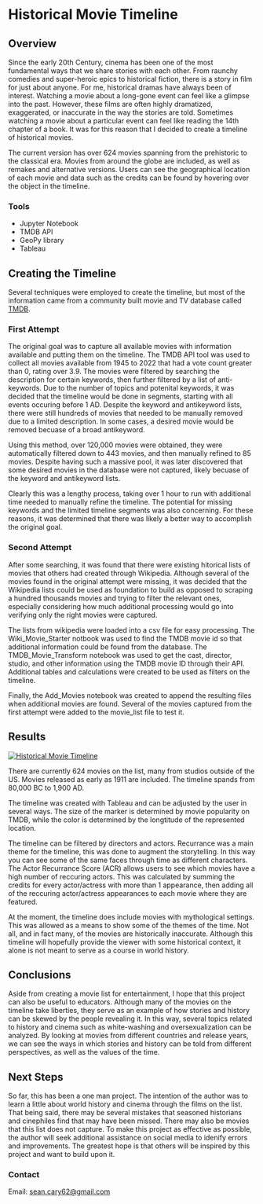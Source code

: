 # Historical Movie Timeline

## Overview
Since the early 20th Century, cinema has been one of the most fundamental ways that we share stories with each other. From raunchy comedies and super-heroic epics to historical fiction, there is a story in film for just about anyone. For me, historical dramas have always been of interest. Watching a movie about a long-gone event can feel like a glimpse into the past. However, these films are often highly dramatized, exaggerated, or inaccurate in the way the stories are told. Sometimes watching a movie about a particular event can feel like reading the 14th chapter of a book. It was for this reason that I decided to create a timeline of historical movies. 

The current version has over 624 movies spanning from the prehistoric to the classical era. Movies from around the globe are included, as well as remakes and alternative versions. Users can see the geographical location of each movie and data such as the credits can be found by hovering over the object in the timeline.

### Tools
- Jupyter Notebook
- TMDB API
- GeoPy library
- Tableau

## Creating the Timeline

Several techniques were employed to create the timeline, but most of the information came from a community built movie and TV database called [TMDB](https://www.themoviedb.org/?language=en-US). 

### First Attempt
The original goal was to capture all available movies with information available and putting them on the timeline. The TMDB API tool was used to collect all movies available from 1945 to 2022 that had a vote count greater than 0, rating over 3.9. The movies were filtered by searching the description for certain keywords, then further filtered by a list of anti-keywords. Due to the number of topics and potenital keywords, it was decided that the timeline would be done in segments, starting with all events occuring before 1 AD. Despite the keyword and antikeyword lists, there were still hundreds of movies that needed to be manually removed due to a limited description. In some cases, a desired movie would be removed becuase of a broad antikeyword. 

Using this method, over 120,000 movies were obtained, they were automatically filtered down to 443 movies, and then manually refined to 85 movies. Despite having such a massive pool, it was later discovered that some desired movies in the database were not captured, likely becuase of the keyword and antikeyword lists. 

Clearly this was a lengthy process, taking over 1 hour to run with additional time needed to manually refine the timeline. The potential for missing keywords and the limited timeline segments was also concerning. For these reasons, it was determined that there was likely a better way to accomplish the original goal.

### Second Attempt

After some searching, it was found that there were existing hitorical lists of movies that others had created through Wikipedia. Although several of the movies found in the original attempt were missing, it was decided that the Wikipedia lists could be used as foundation to build as opposed to scraping a hundred thousands movies and trying to filter the relevant ones, especially considering how much additional processing would go into verifying only the right movies were captured. 

The lists from wikipedia were loaded into a csv file for easy processing. The Wiki_Movie_Starter notbook was used to find the TMDB movie id so that additional information could be found from the database. The TMDB_Movie_Transform notebook was used to get the cast, director, studio, and other information using the TMDB movie ID through their API. Additional tables and calculations were created to be used as filters on the timeline.

Finally, the Add_Movies notebook was created to append the resulting files when additional movies are found. Several of the movies captured from the first attempt were added to the movie_list file to test it.

## Results

<div class='tableauPlaceholder' id='viz1650727903504' style='position: relative'><noscript><a href='#'><img alt='Historical Movie Timeline ' src='https:&#47;&#47;public.tableau.com&#47;static&#47;images&#47;Hi&#47;HistoricalMovieTimelineComplete&#47;HistoricalMovieTimeline&#47;1_rss.png' style='border: none' /></a></noscript><object class='tableauViz'  style='display:none;'><param name='host_url' value='https%3A%2F%2Fpublic.tableau.com%2F' /> <param name='embed_code_version' value='3' /> <param name='site_root' value='' /><param name='name' value='HistoricalMovieTimelineComplete&#47;HistoricalMovieTimeline' /><param name='tabs' value='no' /><param name='toolbar' value='yes' /><param name='static_image' value='https:&#47;&#47;public.tableau.com&#47;static&#47;images&#47;Hi&#47;HistoricalMovieTimelineComplete&#47;HistoricalMovieTimeline&#47;1.png' /> <param name='animate_transition' value='yes' /><param name='display_static_image' value='yes' /><param name='display_spinner' value='yes' /><param name='display_overlay' value='yes' /><param name='display_count' value='yes' /><param name='language' value='en-US' /><param name='filter' value='publish=yes' /></object></div>                <script type='text/javascript'>                    var divElement = document.getElementById('viz1650727903504');                    var vizElement = divElement.getElementsByTagName('object')[0];                    if ( divElement.offsetWidth > 800 ) { vizElement.style.width='1200px';vizElement.style.height='1152px';} else if ( divElement.offsetWidth > 500 ) { vizElement.style.width='1200px';vizElement.style.height='1152px';} else { vizElement.style.width='100%';vizElement.style.height='1927px';}                     var scriptElement = document.createElement('script');                    scriptElement.src = 'https://public.tableau.com/javascripts/api/viz_v1.js';                    vizElement.parentNode.insertBefore(scriptElement, vizElement);                </script>

There are currently 624 movies on the list, many from studios outside of the US. Movies released as early as 1911 are included. The timeline spands from 80,000 BC to 1,900 AD. 

The timeline was created with Tableau and can be adjusted by the user in several ways. The size of the marker is determined by movie popularity on TMDB, while the color is determined by the longtitude of the represented location. 

The timeline can be filtered by directors and actors. Recurrance was a main theme for the timeline, this was done to augment the storytelling. In this way you can see some of the same faces through time as different characters. The Actor Recurrance Score (ACR) allows users to see which movies have a high number of reccuring actors. This was calculated by summing the credits for every actor/actress with more than 1 appearance, then adding all of the reccuring actor/actress appearances to each movie where they are featured.

At the moment, the timeline does include movies with mythological settings. This was allowed as a means to show some of the themes of the time. Not all, and in fact many, of the movies are historically inaccurate. Although this timeline will hopefully provide the viewer with some historical context, it alone is not meant to serve as a course in world history.

## Conclusions

Aside from creating a movie list for entertainment, I hope that this project can also be useful to educators. Although many of the movies on the timeline take liberties, they serve as an example of how stories and history can be skewed by the people revealing it. In this way, several topics related to history and cinema such as white-washing and oversexualization can be analyzed. By looking at movies from different countries and release years, we can see the ways in which stories and history can be told from different perspectives, as well as the values of the time. 

## Next Steps

So far, this has been a one man project. The intention of the author was to learn a little about world history and cinema through the films on the list. That being said, there may be several mistakes that seasoned historians and cinephiles find that may have been missed. There may also be movies that this list does not capture. To make this project as effective as possible, the author will seek additional assistance on social media to idenify errors and improvements. The greatest hope is that others will be inspired by this project and want to build upon it. 

### Contact 
Email: sean.cary62@gmail.com
